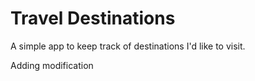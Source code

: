 # Travel Destinations

A simple app to keep track of destinations I'd like to visit.

Adding modification
